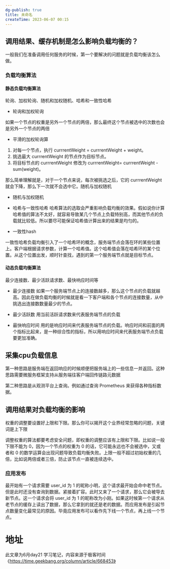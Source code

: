 ```yaml
---
dg-publish: true
title: 未命名
createTime: 2023-06-07 00:15  
---
```


##  调用结果、缓存机制是怎么影响负载均衡的？

一般我们在准备调用任何服务的时候，第一个要解决的问题就是负载均衡该怎么做。

### 负载均衡算法

#### 静态负载均衡算法
轮询、加权轮询、随机和加权随机、哈希和一致性哈希

- 轮询和加权轮询

如果一个节点的权重是另外一个节点的两倍，那么最终这个节点被选中的次数也会是另外一个节点的两倍

- 平滑的加权轮询算
1. 对每一个节点，执行 currrentWeight = currrentWeight + weight。
2. 挑选最大 currrentWeight 的节点作为目标节点。
3. 将目标节点的 currrentWeight 修改为 currrentWeight= currrentWeight - sum(weight)。

那么简单理解就是，对于一个节点来说，每次被挑选之后，它的 currrentWeight 就会下降，那么下一次就不会选中它。随机与加权随机

- 随机与加权随机

- 哈希与一致性哈希
哈希算法的选取会严重影响负载均衡的效果。假如说你计算哈希值的算法不太好，就容易导致某几个节点上负载特别高，而其他节点的负载就比较低。所以要尽可能保证哈希值计算出来的结果是均匀的。

- 一致性hash

一致性哈希负载均衡引入了一个哈希环的概念，服务端节点会落在环的某些位置上。客户端根据请求参数，计算一个哈希值。这个哈希值会落在哈希环的某个位置。从这个位置出发，顺时针查找，遇到的第一个服务端节点就是目标节点。


#### 动态负载均衡算法
最少连接数、最少活跃请求数、最快响应时间等

- 最少连接数
如果一个服务端节点上的连接数越多，那么这个节点的负载就越高。因此在做负载均衡的时候就是看一下客户端和各个节点的连接数量，从中挑选出连接数数量最少的节点。

- 最少活跃数
用当前活跃请求数来代表服务端节点的负载

- 最快响应时间
用的是响应时间来代表服务端节点的负载。响应时间和前面的两个指标比起来，是一种综合性的指标，所以用响应时间来代表服务端节点负载要更加准确。

## 采集cpu负载信息
第一种思路是服务端在返回响应的时候顺便把服务端上的一些信息一并返回。这种思路需要微服务框架支持从服务端往客户端回传链路元数据

第二种思路是从观测平台上查询。例如通过查询 Prometheus 来获得各种指标数据。

## 调用结果对负载均衡的影响

权重的调整要设置好上限和下限。那么你可以揭开这个业界经常忽略的问题，关键词是上下限

调整权重的算法都要考虑安全问题，即权重的调整应该有上限和下限。比如说一般下限不能为 0，因为一个节点的权重为 0 的话，它可能永远也不会被选中，又或者和 0 的数学运算会出现问题导致负载均衡失败。上限一般不超过初始权重的几倍，比如说两倍或者三倍，防止该节点一直被连续选中。


### 应用发布

最开始有一个请求需要 user_id 为 1 的昵称小明，这个请求最开始会命中老节点。但是此时还没有查询到数据。紧接着扩容。此时又来了一个请求，那么它会被导去新节点。这一个请求会将 user_id 为 1 的昵称改为小刚。如果这时候第一个请求从老节点的缓存上读出了数据，那么它拿到的就还是老的数据。而应用发布是引起节点数量变化最常见的原因。毕竟应用发布可以看作先下线一个节点，再上线一个节点。


# 地址

此文章为6月day21 学习笔记，内容来源于极客时间《https://time.geekbang.org/column/article/668453》